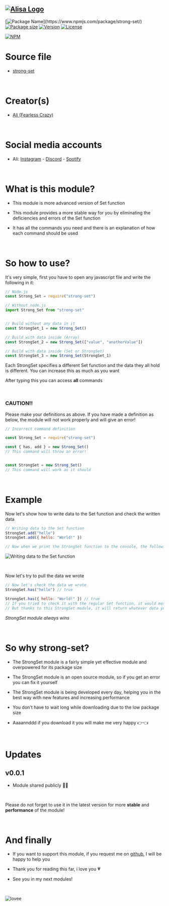 ## [![Alisa Logo](https://i.hizliresim.com/aug2sp9.png)](https://www.npmjs.com/package/strong-set/)


[![Package Name]([https://img.shields.io/badge/Package%20name-strong--set-red](https://img.shields.io/badge/Package%20name-alisa.array-red))](https://www.npmjs.com/package/strong-set/)
[![Package size](https://img.shields.io/bundlejs/size/strong-set?label=Package%20size)](https://www.npmjs.com/package/strong-set/)
[![Version](https://img.shields.io/npm/v/strong-set.svg?label=Package%20version)](https://www.npmjs.com/package/strong-set/)
[![License](https://img.shields.io/npm/l/strong-set.svg?label=License)](https://www.npmjs.com/package/strong-set/)

[![NPM](https://nodei.co/npm/strong-set.png?downloads=true)](https://www.npmjs.com/package/strong-set/)

# Source file

- [strong-set](https://github.com/pordarman/strong-set)

<br>

# Creator(s)

- [Ali (Fearless Crazy)](https://github.com/pordarman)

<br>

# Social media accounts

- Ali: [Instagram](https://www.instagram.com/ali.celk/) - [Discord](https://discord.com/users/488839097537003521) - [Spotify](https://open.spotify.com/user/215jixxk4morzgq5mpzsmwwqa?si=41e0583b36f9449b)

<br>

# What is this module?

- This module is more advanced version of Set function

- This module provides a more stable way for you by eliminating the deficiencies and errors of the Set function

- It has all the commands you need and there is an explanation of how each command should be used

<br>

# So how to use?

It's very simple, first you have to open any javascript file and write the following in it:
<br>

```js
// Node.js
const Strong_Set = require("strong-set")

// Without node.js
import Strong_Set from "strong-set"


// Build without any data in it
const StrongSet_1 = new Strong_Set()

// Build with data inside (Array)
const StrongSet_2 = new Strong_Set(["value", "anotherValue"])

// Build with data inside (Set or StrongSet)
const StrongSet_3 = new Strong_Set(StrongSet_1)
```

Each StrongSet specifies a different Set function and the data they all hold is different. You can increase this as much as you want

After typing this you can access **all** commands

<br>

### **CAUTION!!**
Please make your definitions as above. If you have made a definition as below, the module will not work properly and will give an error!

```js
// Incorrect command definition

const Strong_Set = require("strong-set")

const { has, add } = new Strong_Set()
// This command will throw an error!


const StrongSet = new Strong_Set()
// This command will work as it should
```

<br>

# Example

Now let's show how to write data to the Set function and check the written data
<br>

```js
// Writing data to the Set function
StrongSet.add("hello")
StrongSet.add({ hello: "World!" })

// Now when we print the StrongSet function to the console, the following will appear on the screen:
```
![Writing data to the Set function](https://i.hizliresim.com/jrao0l3.png)

<br>

Now let's try to pull the data we wrote
```js
// Now let's check the data we wrote
StrongSet.has("hello") // true

StrongSet.has({ hello: "World!" }) // true
// If you tried to check it with the regular Set function, it would most likely return false.
// But thanks to this StrongSet module, it will return whatever data you typed, no matter what you typed
```

*StrongSet module always wins*

<br>

# So why strong-set?

- The StrongSet module is a fairly simple yet effective module and overpowered for its package size

- The StrongSet module is an open source module, so if you get an error you can fix it yourself

- The StrongSet module is being developed every day, helping you in the best way with new features and increasing performance

- You don't have to wait long while downloading due to the low package size

- Aaaannddd if you download it you will make me very happy 👉👈

<br>


# Updates

## v0.0.1

- Module shared publicly 🥳🥳

<br>

Please do not forget to use it in the latest version for more **stable** and **performance** of the module!

<br>

# And finally

- If you want to support this module, if you request me on [github](https://github.com/pordarman), I will be happy to help you

- Thank you for reading this far, i love you 💗

- See you in my next modules!

<br>

![lovee](https://gifdb.com/images/high/drake-heart-hands-aqm0moab2i6ocb44.webp)
